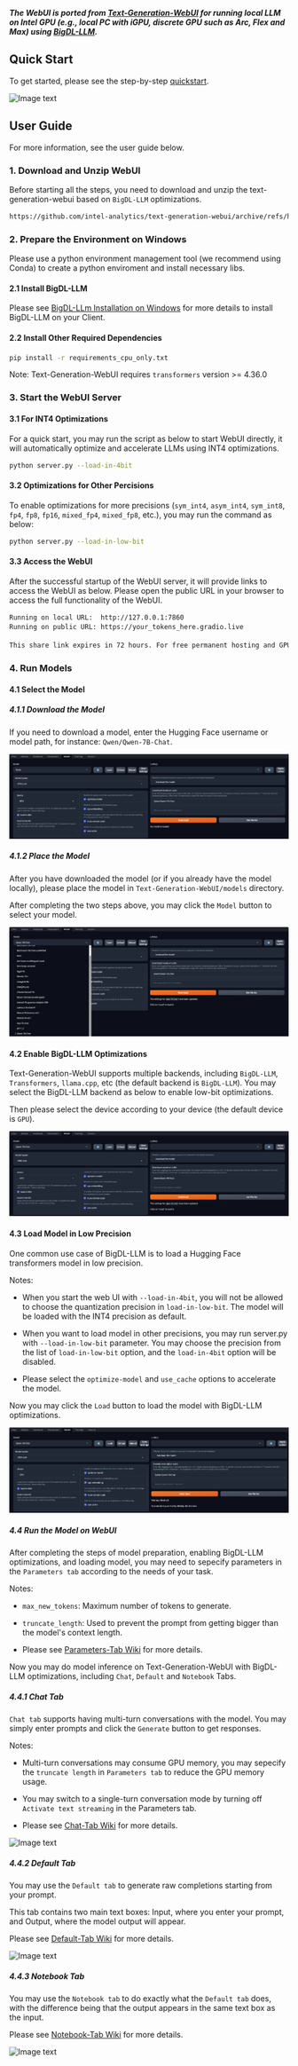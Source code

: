 ***The WebUI is ported from [Text-Generation-WebUI](https://github.com/oobabooga/text-generation-webui) for running local LLM on Intel GPU (e.g., local PC with iGPU, discrete GPU such as Arc, Flex and Max) using [BigDL-LLM](https://github.com/intel-analytics/bigdl).***

## Quick Start
To get started, please see the step-by-step [quickstart](https://bigdl.readthedocs.io/en/latest/doc/LLM/Quickstart/webui_quickstart.html).

![Image text](https://llm-assets.readthedocs.io/en/latest/_images/webui_quickstart_chat.png)

## User Guide
For more information, see the user guide below.

### 1. Download and Unzip WebUI

Before starting all the steps, you need to download and unzip the text-generation-webui based on `BigDL-LLM` optimizations.

```bash
https://github.com/intel-analytics/text-generation-webui/archive/refs/heads/bigdl-llm.zip
```

### 2. Prepare the Environment on Windows

Please use a python environment management tool (we recommend using Conda) to create a python enviroment and install necessary libs.

#### 2.1 Install BigDL-LLM

Please see [BigDL-LLm Installation on Windows](https://bigdl.readthedocs.io/en/latest/doc/LLM/Overview/install_gpu.html#windows) for more details to install BigDL-LLM on your Client.

#### 2.2 Install Other Required Dependencies

```bash
pip install -r requirements_cpu_only.txt
```
Note: Text-Generation-WebUI requires `transformers` version >= 4.36.0


### 3. Start the WebUI Server

#### 3.1 For INT4 Optimizations

For a quick start, you may run the script as below to start WebUI directly, it will automatically optimize and accelerate LLMs using INT4 optimizations.
```bash
python server.py --load-in-4bit
```

#### 3.2 Optimizations for Other Percisions

To enable optimizations for more precisions (`sym_int4`, `asym_int4`, `sym_int8`, `fp4`, `fp8`, `fp16`, `mixed_fp4`, `mixed_fp8`, etc.), you may run the command as below:
```bash
python server.py --load-in-low-bit
```

#### 3.3 Access the WebUI

After the successful startup of the WebUI server, it will provide links to access the WebUI as below. Please open the public URL in your browser to access the full functionality of the WebUI.

```bash
Running on local URL:  http://127.0.0.1:7860
Running on public URL: https://your_tokens_here.gradio.live

This share link expires in 72 hours. For free permanent hosting and GPU upgrades, run `gradio deploy` from Terminal to deploy to Spaces (https://huggingface.co/spaces)
```


### 4. Run Models

#### 4.1 Select the Model

##### 4.1.1 Download the Model
If you need to download a model, enter the Hugging Face username or model path, for instance: `Qwen/Qwen-7B-Chat`.

![Image text](https://github.com/intel-analytics/text-generation-webui/blob/8ebee0651dd56012c4a9e0ba6932efec4c7d1b2e/readme_folder/image.png)

##### 4.1.2 Place the Model
After you have downloaded the model (or if you already have the model locally), please place the model in `Text-Generation-WebUI/models` directory.

After completing the two steps above, you may click the `Model` button to select your model.

![Image text](https://github.com/intel-analytics/text-generation-webui/blob/8ebee0651dd56012c4a9e0ba6932efec4c7d1b2e/readme_folder/image1.png)


#### 4.2 Enable BigDL-LLM Optimizations
Text-Generation-WebUI supports multiple backends, including `BigDL-LLM`, `Transformers`, `llama.cpp`, etc (the default backend is `BigDL-LLM`). You may select the BigDL-LLM backend as below to enable low-bit optimizations.


Then please select the device according to your device (the default device is `GPU`).

![Image text](https://github.com/intel-analytics/text-generation-webui/blob/8ebee0651dd56012c4a9e0ba6932efec4c7d1b2e/readme_folder/image2.png)


#### 4.3 Load Model in Low Precision 

One common use case of BigDL-LLM is to load a Hugging Face transformers model in low precision.

Notes:

-  When you start the web UI with `--load-in-4bit`, you will not be allowed to choose the quantization precision in `load-in-low-bit`. The model will be loaded with the INT4 precision as default.

-  When you want to load model in other precisions, you may run server.py with `--load-in-low-bit` parameter. You may choose the precision from the list of `load-in-low-bit` option, and the `load-in-4bit` option will be disabled.

-  Please select the `optimize-model` and `use_cache` options to accelerate the model.


Now you may click the `Load` button to load the model with BigDL-LLM optimizations.

![Image text](https://github.com/intel-analytics/text-generation-webui/blob/8ebee0651dd56012c4a9e0ba6932efec4c7d1b2e/readme_folder/image3.png)


##### 4.4 Run the Model on WebUI

After completing the steps of model preparation, enabling BigDL-LLM optimizations, and loading model, you may need to sepecify parameters in the `Parameters tab` according to the needs of your task.

Notes:
* `max_new_tokens`: Maximum number of tokens to generate.

* `truncate_length`: Used to prevent the prompt from getting bigger than the model's context length. 

* Please see [Parameters-Tab Wiki](https://github.com/oobabooga/text-generation-webui/wiki/03-%E2%80%90-Parameters-Tab) for more details.

Now you may do model inference on Text-Generation-WebUI with BigDL-LLM optimizations, including `Chat`, `Default` and `Notebook` Tabs.

##### 4.4.1 Chat Tab

`Chat tab` supports having multi-turn conversations with the model. You may simply enter prompts and click the `Generate` button to get responses.

Notes:
* Multi-turn conversations may consume GPU memory, you may sepecify the `truncate length` in `Parameters tab` to reduce the GPU memory usage.

* You may switch to a single-turn conversation mode by turning off `Activate text streaming` in the Parameters tab.

* Please see [Chat-Tab Wiki](https://github.com/oobabooga/text-generation-webui/wiki/01-%E2%80%90-Chat-Tab) for more details.

![Image text](https://github.com/intel-analytics/text-generation-webui/blob/8ebee0651dd56012c4a9e0ba6932efec4c7d1b2e/readme_folder/image4.png)

##### 4.4.2 Default Tab

You may use the `Default tab` to generate raw completions starting from your prompt.

This tab contains two main text boxes: Input, where you enter your prompt, and Output, where the model output will appear.

Please see [Default-Tab Wiki](https://github.com/oobabooga/text-generation-webui/wiki/02-%E2%80%90-Default-and-Notebook-Tabs#default-tab) for more details.

![Image text](https://github.com/intel-analytics/text-generation-webui/blob/8ebee0651dd56012c4a9e0ba6932efec4c7d1b2e/readme_folder/image5.png)


##### 4.4.3 Notebook Tab

You may use the `Notebook tab` to do exactly what the `Default tab` does, with the difference being that the output appears in the same text box as the input.

Please see [Notebook-Tab Wiki](https://github.com/oobabooga/text-generation-webui/wiki/02-%E2%80%90-Default-and-Notebook-Tabs#notebook-tab) for more details.

![Image text](https://github.com/intel-analytics/text-generation-webui/blob/8ebee0651dd56012c4a9e0ba6932efec4c7d1b2e/readme_folder/image6.png)
